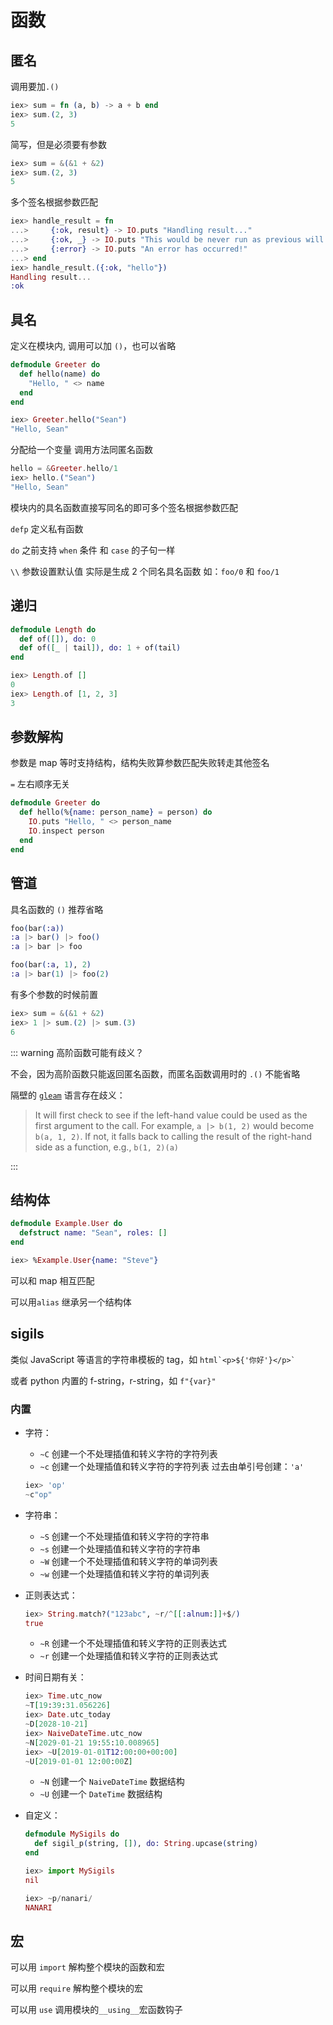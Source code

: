 # 函数

## 匿名

调用要加`.()`

```elixir
iex> sum = fn (a, b) -> a + b end
iex> sum.(2, 3)
5
```

简写，但是必须要有参数

```elixir
iex> sum = &(&1 + &2)
iex> sum.(2, 3)
5
```

多个签名根据参数匹配

```elixir
iex> handle_result = fn
...>     {:ok, result} -> IO.puts "Handling result..."
...>     {:ok, _} -> IO.puts "This would be never run as previous will be matched beforehand."
...>     {:error} -> IO.puts "An error has occurred!"
...> end
iex> handle_result.({:ok, "hello"})
Handling result...
:ok
```

## 具名

定义在模块内, 调用可以加 `()`，也可以省略

```elixir
defmodule Greeter do
  def hello(name) do
    "Hello, " <> name
  end
end

iex> Greeter.hello("Sean")
"Hello, Sean"
```

分配给一个变量 调用方法同匿名函数

```elixir
hello = &Greeter.hello/1
iex> hello.("Sean")
"Hello, Sean"
```

模块内的具名函数直接写同名的即可多个签名根据参数匹配

`defp` 定义私有函数

`do` 之前支持 `when` 条件 和 `case` 的子句一样

`\\` 参数设置默认值 实际是生成 2 个同名具名函数 如：`foo/0` 和 `foo/1`

## 递归

```elixir
defmodule Length do
  def of([]), do: 0
  def of([_ | tail]), do: 1 + of(tail)
end

iex> Length.of []
0
iex> Length.of [1, 2, 3]
3
```

## 参数解构

参数是 map 等时支持结构，结构失败算参数匹配失败转走其他签名

`=` 左右顺序无关

```elixir
defmodule Greeter do
  def hello(%{name: person_name} = person) do
    IO.puts "Hello, " <> person_name
    IO.inspect person
  end
end
```

## 管道

具名函数的 `()` 推荐省略

```elixir
foo(bar(:a))
:a |> bar() |> foo()
:a |> bar |> foo

foo(bar(:a, 1), 2)
:a |> bar(1) |> foo(2)
```

有多个参数的时候前置

```elixir
iex> sum = &(&1 + &2)
iex> 1 |> sum.(2) |> sum.(3)
6
```

::: warning 高阶函数可能有歧义？

不会，因为高阶函数只能返回匿名函数，而匿名函数调用时的 `.()` 不能省略

隔壁的 [`gleam`](https://gleam.run/) 语言存在歧义：

> It will first check to see if the left-hand value could be used as the first argument to the call. For example, `a |> b(1, 2)` would become `b(a, 1, 2)`. If not, it falls back to calling the result of the right-hand side as a function, e.g., `b(1, 2)(a)`

:::

## 结构体

```elixir
defmodule Example.User do
  defstruct name: "Sean", roles: []
end

iex> %Example.User{name: "Steve"}
```

可以和 map 相互匹配

可以用`alias` 继承另一个结构体

## sigils

类似 JavaScript 等语言的字符串模板的 tag，如 `` html`<p>${'你好'}</p>` ``

或者 python 内置的 f-string，r-string，如 `f"{var}"`

### 内置

- 字符：

  - `~C` 创建一个不处理插值和转义字符的字符列表
  - `~c` 创建一个处理插值和转义字符的字符列表 过去由单引号创建：`'a'`

  ```elixir
  iex> 'op'
  ~c"op"
  ```

- 字符串：

  - `~S` 创建一个不处理插值和转义字符的字符串
  - `~s` 创建一个处理插值和转义字符的字符串
  - `~W` 创建一个不处理插值和转义字符的单词列表
  - `~w` 创建一个处理插值和转义字符的单词列表

- 正则表达式：

  ```elixir
  iex> String.match?("123abc", ~r/^[[:alnum:]]+$/)
  true
  ```

  - `~R` 创建一个不处理插值和转义字符的正则表达式
  - `~r` 创建一个处理插值和转义字符的正则表达式

- 时间日期有关：

  ```elixir
  iex> Time.utc_now
  ~T[19:39:31.056226]
  iex> Date.utc_today
  ~D[2028-10-21]
  iex> NaiveDateTime.utc_now
  ~N[2029-01-21 19:55:10.008965]
  iex> ~U[2019-01-01T12:00:00+00:00]
  ~U[2019-01-01 12:00:00Z]
  ```

  - `~N` 创建一个 `NaiveDateTime` 数据结构
  - `~U` 创建一个 `DateTime` 数据结构

- 自定义：

  ```elixir
  defmodule MySigils do
    def sigil_p(string, []), do: String.upcase(string)
  end

  iex> import MySigils
  nil

  iex> ~p/nanari/
  NANARI
  ```

## 宏

可以用 `import` 解构整个模块的函数和宏

可以用 `require` 解构整个模块的宏

可以用 `use` 调用模块的`__using__`宏函数钩子
